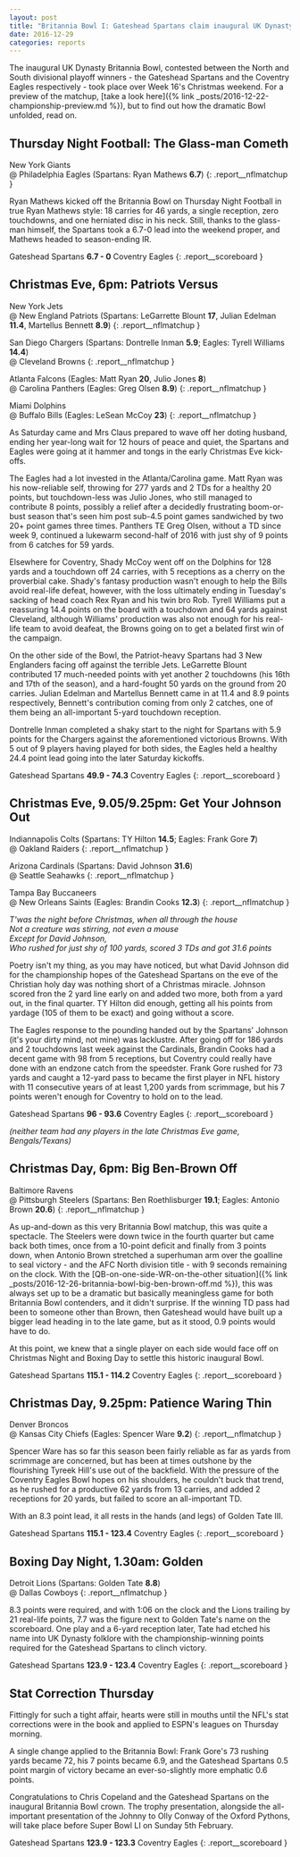 ```yaml
---
layout: post
title: "Britannia Bowl I: Gateshead Spartans claim inaugural UK Dynasty title"
date: 2016-12-29
categories: reports
---
```


The inaugural UK Dynasty Britannia Bowl, contested between the North and South divisional playoff winners - the Gateshead Spartans and the Coventry Eagles respectively - took place over Week 16's Christmas weekend. For a preview of the matchup, [take a look here]({% link _posts/2016-12-22-championship-preview.md %}), but to find out how the dramatic Bowl unfolded, read on.

## Thursday Night Football: The Glass-man Cometh

New York Giants  
@ Philadelphia Eagles (Spartans: Ryan Mathews **6.7**)
{: .report__nflmatchup }

Ryan Mathews kicked off the Britannia Bowl on Thursday Night Football in true Ryan Mathews style: 18 carries for 46 yards, a single reception, zero touchdowns, and one herniated disc in his neck. Still, thanks to the glass-man himself, the Spartans took a 6.7-0 lead into the weekend proper, and Mathews headed to season-ending IR.

Gateshead Spartans **6.7 - 0** Coventry Eagles
{: .report__scoreboard }

## Christmas Eve, 6pm: Patriots Versus

New York Jets  
@ New England Patriots (Spartans: LeGarrette Blount **17**, Julian Edelman **11.4**, Martellus Bennett **8.9**)
{: .report__nflmatchup }

San Diego Chargers (Spartans: Dontrelle Inman **5.9**; Eagles: Tyrell Williams **14.4**)  
@ Cleveland Browns
{: .report__nflmatchup }

Atlanta Falcons (Eagles: Matt Ryan **20**, Julio Jones **8**)  
@ Carolina Panthers (Eagles: Greg Olsen **8.9**)
{: .report__nflmatchup }

Miami Dolphins  
@ Buffalo Bills (Eagles: LeSean McCoy **23**)
{: .report__nflmatchup }

As Saturday came and Mrs Claus prepared to wave off her doting husband, ending her year-long wait for 12 hours of peace and quiet, the Spartans and Eagles were going at it hammer and tongs in the early Christmas Eve kick-offs. 

The Eagles had a lot invested in the Atlanta/Carolina game. Matt Ryan was his now-reliable self, throwing for 277 yards and 2 TDs for a healthy 20 points, but touchdown-less was Julio Jones, who still managed to contribute 8 points, possibly a relief after a decidedly frustrating boom-or-bust season that's seen him post sub-4.5 point games sandwiched by two 20+ point games three times. Panthers TE Greg Olsen, without a TD since week 9, continued a lukewarm second-half of 2016 with just shy of 9 points from 6 catches for 59 yards.

Elsewhere for Coventry, Shady McCoy went off on the Dolphins for 128 yards and a touchdown off 24 carries, with 5 receptions as a cherry on the proverbial cake. Shady's fantasy production wasn't enough to help the Bills avoid real-life defeat, however, with the loss ultimately ending in Tuesday's sacking of head coach Rex Ryan and his twin bro Rob. Tyrell Williams put a reassuring 14.4 points on the board with a touchdown and 64 yards against Cleveland, although Williams' production was also not enough for his real-life team to avoid deafeat, the Browns going on to get a belated first win of the campaign.

On the other side of the Bowl, the Patriot-heavy Spartans had 3 New Englanders facing off against the terrible Jets. LeGarrette Blount contributed 17 much-needed points with yet another 2 touchdowns (his 16th and 17th of the season), and a hard-fought 50 yards on the ground from 20 carries. Julian Edelman and Martellus Bennett came in at 11.4 and 8.9 points respectively, Bennett's contribution coming from only 2 catches, one of them being an all-important 5-yard touchdown reception.

Dontrelle Inman completed a shaky start to the night for Spartans with 5.9 points for the Chargers against the aforementioned victorious Browns. With 5 out of 9 players having played for both sides, the Eagles held a healthy 24.4 point lead going into the later Saturday kickoffs.

Gateshead Spartans **49.9 - 74.3** Coventry Eagles
{: .report__scoreboard }

## Christmas Eve, 9.05/9.25pm: Get Your Johnson Out

Indiannapolis Colts (Spartans: TY Hilton **14.5**; Eagles: Frank Gore **7**)  
@ Oakland Raiders
{: .report__nflmatchup }

Arizona Cardinals (Spartans: David Johnson **31.6**)  
@ Seattle Seahawks
{: .report__nflmatchup }

Tampa Bay Buccaneers  
@ New Orleans Saints (Eagles: Brandin Cooks **12.3**)
{: .report__nflmatchup }

*T'was the night before Christmas, when all through the house*  
*Not a creature was stirring, not even a mouse*  
*Except for David Johnson,*  
*Who rushed for just shy of 100 yards, scored 3 TDs and got 31.6 points*

Poetry isn't my thing, as you may have noticed, but what David Johnson did for the championship hopes of the Gateshead Spartans on the eve of the Christian holy day was nothing short of a Christmas miracle. Johnson scored fron the 2 yard line early on and added two more, both from a yard out, in the final quarter. TY Hilton did enough, getting all his points from yardage (105 of them to be exact) and going without a score.

The Eagles response to the pounding handed out by the Spartans' Johnson (it's your dirty mind, not mine) was lacklustre. After going off for 186 yards and 2 touchdowns last week against the Cardinals, Brandin Cooks had a decent game with 98 from 5 receptions, but Coventry could really have done with an endzone catch from the speedster. Frank Gore rushed for 73 yards and caught a 12-yard pass to became the first player in NFL history with 11 consecutive years of at least 1,200 yards from scrimmage, but his 7 points weren't enough for Coventry to hold on to the lead.

Gateshead Spartans **96 - 93.6** Coventry Eagles
{: .report__scoreboard }

*(neither team had any players in the late Christmas Eve game, Bengals/Texans)*

## Christmas Day, 6pm: Big Ben-Brown Off

Baltimore Ravens  
@ Pittsburgh Steelers (Spartans: Ben Roethlisburger **19.1**; Eagles: Antonio Brown **20.6**)
{: .report__nflmatchup }

As up-and-down as this very Britannia Bowl matchup, this was quite a spectacle. The Steelers were down twice in the fourth quarter but came back both times, once from a 10-point deficit and finally from 3 points down, when Antonio Brown stretched a superhuman arm over the goalline to seal victory - and the AFC North division title - with 9 seconds remaining on the clock. With the [QB-on-one-side-WR-on-the-other situation]({% link _posts/2016-12-26-britannia-bowl-big-ben-brown-off.md %}), this was always set up to be a dramatic but basically meaningless game for both Britannia Bowl contenders, and it didn't surprise. If the winning TD pass had been to someone other than Brown, then Gateshead would have built up a bigger lead heading in to the late game, but as it stood, 0.9 points would have to do.

At this point, we knew that a single player on each side would face off on Christmas Night and Boxing Day to settle this historic inaugural Bowl.

Gateshead Spartans **115.1 - 114.2** Coventry Eagles
{: .report__scoreboard }

## Christmas Day, 9.25pm: Patience Waring Thin

Denver Broncos  
@ Kansas City Chiefs (Eagles: Spencer Ware **9.2**)
{: .report__nflmatchup }

Spencer Ware has so far this season been fairly reliable as far as yards from scrimmage are concerned, but has been at times outshone by the flourishing Tyreek Hill's use out of the backfield. With the pressure of the Coventry Eagles Bowl hopes on his shoulders, he couldn't buck that trend, as he rushed for a productive 62 yards from 13 carries, and added 2 receptions for 20 yards, but failed to score an all-important TD.
 
 With an 8.3 point lead, it all rests in the hands (and legs) of Golden Tate III.

Gateshead Spartans **115.1 - 123.4** Coventry Eagles
{: .report__scoreboard }

## Boxing Day Night, 1.30am: Golden

Detroit Lions (Spartans: Golden Tate **8.8**)  
@ Dallas Cowboys
{: .report__nflmatchup }

8.3 points were required, and with 1:06 on the clock and the Lions trailing by 21 real-life points, 7.7 was the figure next to Golden Tate's name on the scoreboard. One play and a 6-yard reception later, Tate had etched his name into UK Dynasty folklore with the championship-winning points required for the Gateshead Spartans to clinch victory.

Gateshead Spartans **123.9 - 123.4** Coventry Eagles
{: .report__scoreboard }

## Stat Correction Thursday

Fittingly for such a tight affair, hearts were still in mouths until the NFL's stat corrections were in the book and applied to ESPN's leagues on Thursday morning.

A single change applied to the Britannia Bowl: Frank Gore's 73 rushing yards became 72, his 7 points became 6.9, and the Gateshead Spartans 0.5 point margin of victory became an ever-so-slightly more emphatic 0.6 points.

Congratulations to Chris Copeland and the Gateshead Spartans on the inaugural Britannia Bowl crown. The trophy presentation, alongside the all-important presentation of the Johnny to Olly Conway of the Oxford Pythons, will take place before Super Bowl LI on Sunday 5th February.

Gateshead Spartans **123.9 - 123.3** Coventry Eagles
{: .report__scoreboard }

